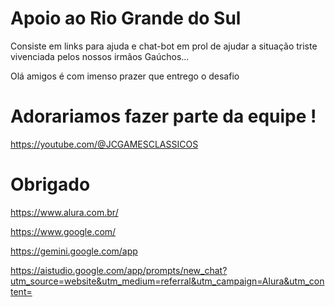 # Apoio ao Rio Grande do Sul


Consiste em links para ajuda e chat-bot em prol de ajudar a situação triste vivenciada pelos nossos irmãos Gaúchos...


Olá amigos é com imenso prazer que entrego o desafio 

# Adorariamos fazer parte da equipe !
https://youtube.com/@JCGAMESCLASSICOS

# Obrigado

https://www.alura.com.br/

https://www.google.com/

https://gemini.google.com/app

https://aistudio.google.com/app/prompts/new_chat?utm_source=website&utm_medium=referral&utm_campaign=Alura&utm_content=

